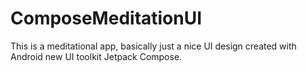 # ComposeMeditationUI
This is a meditational app, basically just a nice UI design created with Android new UI toolkit Jetpack Compose.

